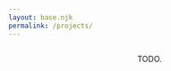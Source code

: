 ```yaml
---
layout: base.njk
permalink: /projects/
---
```

<p style="text-align: center; margin-top: 2em;">TODO.</p>
